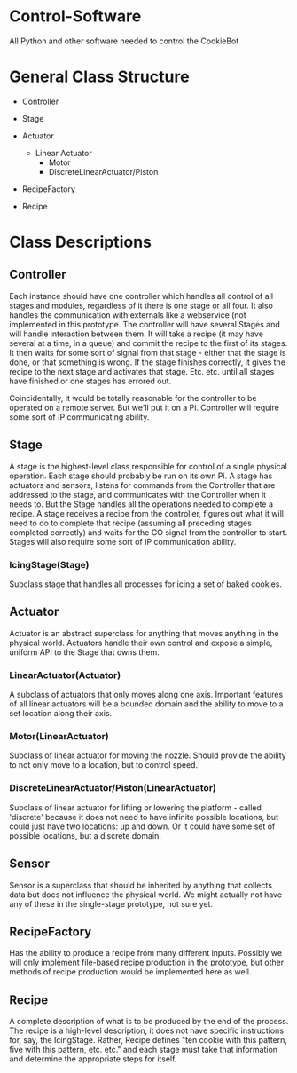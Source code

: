 # Control-Software
All Python and other software needed to control the CookieBot


# General Class Structure

- Controller
- Stage

- Actuator
	- Linear Actuator
		- Motor
		- DiscreteLinearActuator/Piston

- RecipeFactory
- Recipe


# Class Descriptions
## Controller
Each instance should have one controller which handles all control of all stages and modules, regardless of it there is one stage or all four.  It also handles the communication with externals like a webservice (not implemented in this prototype.  The controller will have several Stages and will handle interaction between them.  It will take a recipe (it may have several at a time, in a queue) and commit the recipe to the first of its stages.  It then waits for some sort of signal from that stage - either that the stage is done, or that something is wrong.  If the stage finishes correctly, it gives the recipe to the next stage and activates that stage.  Etc. etc. until all stages have finished or one stages has errored out. 

Coincidentally, it would be totally reasonable for the controller to be operated on a remote server.  But we'll put it on a Pi.  Controller will require some sort of IP communicating ability.
## Stage
A stage is the highest-level class responsible for control of a single physical operation.  Each stage should probably be run on its own Pi.  A stage has actuators and sensors, listens for commands from the Controller that are addressed to the stage, and communicates with the Controller when it needs to.  But the Stage handles all the operations needed to complete a recipe.  A stage receives a recipe from the controller, figures out what it will need to do to complete that recipe (assuming all preceding stages completed correctly) and waits for the GO signal from the controller to start.  Stages will also require some sort of IP communication ability.

### IcingStage(Stage)
Subclass stage that handles all processes for icing a set of baked cookies.

## Actuator
Actuator is an abstract superclass for anything that moves anything in the physical world.  Actuators handle their own control and expose a simple, uniform API to the Stage that owns them.
### LinearActuator(Actuator)
 A subclass of actuators that only moves along one axis.  Important features of all linear actuators will be a bounded domain and the ability to  move to a set location along their axis.  
### Motor(LinearActuator)
Subclass of linear actuator for moving the nozzle.  Should provide the ability to not only move to a location, but to control speed.
### DiscreteLinearActuator/Piston(LinearActuator)
Subclass of linear actuator for lifting or lowering the platform - called 'discrete' because it does not need to have infinite possible locations, but could just have two locations: up and down.  Or it could have some set of possible locations, but a discrete domain.
## Sensor
Sensor is a superclass that should be inherited by anything that collects data but does not influence the physical world.  We might actually not have any of these in the single-stage prototype, not sure yet.
## RecipeFactory
Has the ability to produce a recipe from many different inputs.  Possibly we will only implement file-based recipe production in the prototype, but other methods of recipe production would be implemented here as well.
## Recipe
A complete description of what is to be produced by the end of the process.  The recipe is a high-level description, it does not have specific instructions for, say, the IcingStage.  Rather, Recipe defines "ten cookie with this pattern, five with this pattern, etc. etc." and each stage must take that information and determine the appropriate steps for itself.
